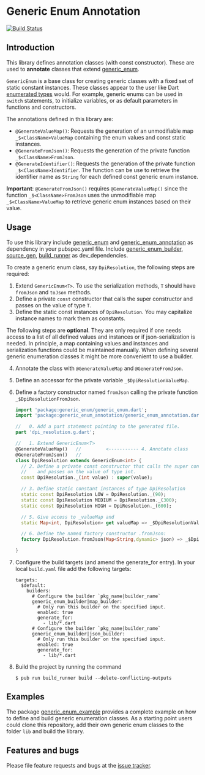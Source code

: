 # Generic Enum Annotation
[![Build Status](https://travis-ci.com/simphotonics/generic_enum.svg?branch=master)](https://travis-ci.com/simphotonics/generic_enum)


## Introduction

This library defines annotation classes (with const constructor). These are used to **annotate** classes that extend [generic_enum].

`GenericEnum` is a base class for creating generic classes with a fixed set of static constant instances.
These classes appear to the user like Dart [enumerated types] would.
For example, generic enums can be used in `switch` statements, to initialize variables, or as default parameters in functions and constructors.

The annotations defined in this library are:
 - `@GenerateValueMap()`: Requests the generation of an unmodifiable map `_$<ClassName>ValueMap` containing the enum values and const static instances.
 - `@GenerateFromJson()`: Requests the generation of the private function `_$<ClassName>FromJson`.
 - `@GenerateIdentifier()`: Requests the generation of the private function `_$<ClassName>Identifier`.
    The function can be use to retrieve the identifier name as `String` for each defined const generic enum instance.

**Important**: `@GenerateFromJson()` requires `@GenerateValueMap()` since the
function `_$<ClassName>FromJson` uses the unmodifiable map `_$<ClassName>ValueMap` to retrieve generic
enum instances based on their value.


## Usage

To use this library include [generic_enum] and [generic_enum_annotation] as dependency in your pubspec.yaml file.
Include [generic_enum_builder], [source_gen], [build_runner] as dev_dependencies.


To create a generic enum class, say `DpiResolution`, the following steps are required:
1. Extend `GenericEnum<T>`. To use the serialization methods, `T` should have `fromJson` and `toJson` methods.
2. Define a private `const` constructor that calls the super constructor and passes on the value of type `T`.
3. Define the static const instances of `DpiResolution`. You may capitalize instance names to mark them as constants.

The following steps are **optional**. They are only required if one needs access to a list of all defined values
and instances or if json-serialization is needed.
In principle, a map containing values and instances and serialization functions could be
maintained manually. When defining several generic enumeration classes it might be more convenient to
use a builder.

4. Annotate the class with `@GenerateValueMap` and `@GenerateFromJson`.
5. Define an accessor for the private variable `_$DpiResolutionValueMap`.
6. Define a factory constructor named `fromJson` calling the private function `_$DpiResolutionFromJson`.

   ```Dart
   import 'package:generic_enum/generic_enum.dart';
   import 'package:generic_enum_annotation/generic_enum_annotation.dart';

   //   0. Add a part statement pointing to the generated file.
   part 'dpi_resolution.g.dart';

   //   1. Extend GenericEnum<T>
   @GenerateValueMap()   //         <----------- 4. Annotate class
   @GenerateFromJson()   //
   class DpiResolution extends GenericEnum<int> {
     // 2. Define a private const constructor that calls the super constructor
     //    and passes on the value of type int.
     const DpiResolution._(int value) : super(value);

     // 3. Define static constant instances of type DpiResolution
     static const DpiResolution LOW = DpiResolution._(90);
     static const DpiResolution MEDIUM = DpiResolution._(300);
     static const DpiResolution HIGH = DpiResolution._(600);

     // 5. Give access to _valueMap and
     static Map<int, DpiResolution> get valueMap => _$DpiResolutionValueMap;

     // 6. Define the named factory constructor .fromJson:
     factory DpiResolution.fromJson(Map<String,dynamic> json) => _$DpiResolutionFromJson(json);

   }
   ```
7. Configure the build targets (and amend the generate_for entry).
   In your local `build.yaml` file add the following targets:
   ```Shell
   targets:
     $default:
       builders:
         # Configure the builder `pkg_name|builder_name`
         generic_enum_builder|map_builder:
           # Only run this builder on the specified input.
           enabled: true
           generate_for:
             - lib/*.dart
         # Configure the builder `pkg_name|builder_name`
         generic_enum_builder|json_builder:
           # Only run this builder on the specified input.
           enabled: true
           generate_for:
             - lib/*.dart
    ```

8. Build the project by running the command
   ```Shell
   $ pub run build_runner build --delete-conflicting-outputs
   ```

## Examples

The package [generic_enum_example] provides a complete example on how to define and build
generic enumeration classes. As a starting point users could clone this repository, add
their own generic enum classes to the folder `lib` and build the library.

## Features and bugs
Please file feature requests and bugs at the [issue tracker].

[issue tracker]: https://github.com/simphotonics/generic_enum/issues
[analyzer]: https://pub.dev/packages/analyzer
[source_gen]: https://pub.dev/packages/
[generic_enum]: https://pub.dev/packages/generic_enum
[generic_enum_example]: ../generic_enum_example
[source_gen]: https://pub.dev/packages/source_gen
[generic_enum_annotation]: https://pub.dev/packages/generic_enum_annotation
[generic_enum_builder]: https://pub.dev/packages/generic_enum_builder
[build_runner]: https://pub.dev/packages/build_runner
[enumerated types]: https://dart.dev/guides/language/language-tour#enumerated-types
